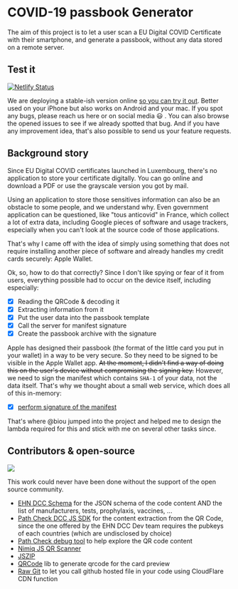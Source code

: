 # COVID-19 passbook Generator

The aim of this project is to let a user scan a EU Digital COVID Certificate with their smartphone, and generate a passbook, without any data stored on a remote server.

## Test it
[![Netlify Status](https://api.netlify.com/api/v1/badges/fabf8679-02a3-4108-b51e-fea63abafff6/deploy-status)](https://app.netlify.com/sites/covid19passbook/deploys)

We are deploying a stable-ish version online [so you can try it out](https://covid19passbook.netlify.app/). Better used on your iPhone but also works on Android and your mac. If you spot any bugs, please reach us here or on social media 😃 . You can also browse the opened issues to see if we already spotted that bug. And if you have any improvement idea, that's also possible to send us your feature requests.

## Background story
Since EU Digital COVID certificates launched in Luxembourg, there's no application to store your certificate digitally. You can go online and download a PDF or use the grayscale version you got by mail.

Using an application to store those sensitives information can also be an obstacle to some people, and we understand why. Even government application can be questioned, like "tous anticovid" in France, which collect a lot of extra data, including Google pieces of software and usage trackers, especially when you can't look at the source code of those applications.

That's why I came off with the idea of simply using something that does not require installing another piece of software and already handles my credit cards securely: Apple Wallet.

Ok, so, how to do that correctly? Since I don't like spying or fear of it from users, everything possible had to occur on the device itself, including especially:

- [x] Reading the QRCode & decoding it
- [x] Extracting information from it
- [x] Put the user data into the passbook template
- [x] Call the server for manifest signature
- [x] Create the passbook archive with the signature

Apple has designed their passbook (the format of the little card you put in your wallet) in a way to be very secure. So they need to be signed to be visible in the Apple Wallet app. ~~At the moment, I didn't find a way of doing this on the user's device without compromising the signing key.~~ However, we need to sign the manifest which contains `SHA-1` of your data, not the data itself. That's why we thought about a small web service, which does all of this in-memory:

- [x] [perform signature of the manifest](https://github.com/clawfire/covid19-passbook-signature)

That's where @biou jumped into the project and helped me to design the lambda required for this and stick with me on several other tasks since.

## Contributors & open-source

[![](https://contrib.rocks/image?repo=clawfire/covid19-passbook-generator)](https://github.com/clawfire/covid19-passbook-generator/graphs/contributors)

This work could never have been done without the support of the open source community.

- [EHN DCC Schema](https://github.com/ehn-dcc-development/ehn-dcc-schema) for the JSON schema of the code content AND the list of manufacturers, tests, prophylaxis, vaccines, ...
- [Path Check DCC JS SDK](https://github.com/Path-Check/dcc-sdk.js) for the content extraction from the QR Code, since the one offered by the EHN DCC Dev team requires the pubkeys of each countries (which are undisclosed by choice)
- [Path Check debug tool](https://github.pathcheck.org/debug.html) to help explore the QR code content
- [Nimiq JS QR Scanner](https://github.com/nimiq/qr-scanner/)
- [JSZIP](https://stuk.github.io/jszip/)
- [QRCode](https://github.com/davidshimjs/qrcodejs) lib to generate qrcode for the card preview
- [Raw Git](https://raw.githack.com/) to let you call github hosted file in your code using CloudFlare CDN function
